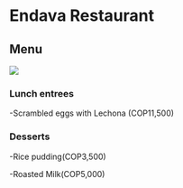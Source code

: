 # Endava Restaurant
## Menu

![](https://c.pxhere.com/photos/bb/b8/pig_food_roast_pig_roast_meal_kitchen_cooking_dish-917534.jpg!d)

### Lunch entrees
-Scrambled eggs with Lechona (COP11,500)

### Desserts
-Rice pudding(COP3,500)

-Roasted Milk(COP5,000)
